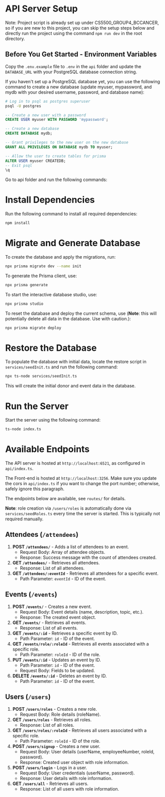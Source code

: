 # API Server Setup

Note: Project script is already set up under CS5500_GROUP4_BCCANCER, so if you are new to this project, you can skip the setup steps below and directly run the project using the command `npm run dev` in the root directory.

## Before You Get Started - Environment Variables

Copy the `.env.example` file to `.env` in the `api` folder and update the `DATABASE_URL` with your PostgreSQL database connection string.

If you haven't set up a PostgreSQL database yet, you can use the following command to create a new database (update myuser, mypassword, and mydb with your desired username, password, and database name):

```bash
# Log in to psql as postgres superuser
psql -U postgres
```

```sql
-- Create a new user with a password
CREATE USER myuser WITH PASSWORD 'mypassword';

-- Create a new database
CREATE DATABASE mydb;

-- Grant privileges to the new user on the new database
GRANT ALL PRIVILEGES ON DATABASE mydb TO myuser;

-- Allow the user to create tables for prisma
ALTER USER myuser CREATEDB;
-- Exit psql
\q
```

Go to api folder and run the following commands:
# Install Dependencies

Run the following command to install all required dependencies:

```bash
npm install
```

# Migrate and Generate Database

To create the database and apply the migrations, run:

```bash
npx prisma migrate dev --name init
```

To generate the Prisma client, use:

```bash
npx prisma generate
```

To start the interactive database studio, use:

```bash
npx prisma studio
```


To reset the database and deploy the current schema, use (**Note**: this will potentially delete all data in the database. Use with caution.):

```bash
npx prisma migrate deploy
```

# Restore the Database
To populate the database with initial data, locate the restore script in `services/seedInit.ts` and run the following command:

```bash
npx ts-node services/seedInit.ts
```
This will create the initial donor and event data in the database.


# Run the Server

Start the server using the following command:
    
```bash
ts-node index.ts
```


# Available Endpoints

The API server is hosted at `http://localhost:6521`, as configured in `api/index.ts`.

The Front-end is hosted at `http://localhost:3256`. Make sure you update the cors in `api/index.ts` if you want to change the port number; otherwise, safely ignore this paragraph.

The endpoints below are available, see `routes/` for details.

**Note**: role creation via `/users/roles` is automatically done via `services/seedRoles.ts` every time the server is started. This is typically not required manually.

## Attendees (`/attendees`)
1. **POST `/attendees/`** - Adds a list of attendees to an event.
   - Request Body: Array of attendee objects.
   - Response: Success message with the count of attendees created.
2. **GET `/attendees/`** - Retrieves all attendees.
   - Response: List of all attendees.
3. **GET `/attendees/:eventId`** - Retrieves all attendees for a specific event.
   - Path Parameter: `eventId` - ID of the event.

## Events (`/events`)
1. **POST `/events/`** - Creates a new event.
   - Request Body: Event details (name, description, topic, etc.).
   - Response: The created event object.
2. **GET `/events/`** - Retrieves all events.
   - Response: List of all events.
3. **GET `/events/:id`** - Retrieves a specific event by ID.
   - Path Parameter: `id` - ID of the event.
4. **GET `/events/role/:roleId`** - Retrieves all events associated with a specific role.
   - Path Parameter: `roleId` - ID of the role.
5. **PUT `/events/:id`** - Updates an event by ID.
   - Path Parameter: `id` - ID of the event.
   - Request Body: Fields to be updated.
6. **DELETE `/events/:id`** - Deletes an event by ID.
   - Path Parameter: `id` - ID of the event.

## Users (`/users`)
1. **POST `/users/roles`** - Creates a new role.
   - Request Body: Role details (roleName).
2. **GET `/users/roles`** - Retrieves all roles.
   - Response: List of all roles.
3. **GET `/users/roles/:roleId`** - Retrieves all users associated with a specific role.
   - Path Parameter: `roleId` - ID of the role.
4. **POST `/users/signup`** - Creates a new user.
   - Request Body: User details (userName, employeeNumber, roleId, password).
   - Response: Created user object with role information.
5. **POST `/users/login`** - Logs in a user.
   - Request Body: User credentials (userName, password).
   - Response: User details with role information.
6. **GET `/users/all`** - Retrieves all users.
   - Response: List of all users with role information.


